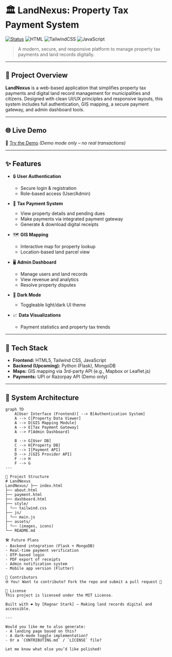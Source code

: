 # 🏛️ LandNexus: Property Tax Payment System

[![Status](https://img.shields.io/badge/status-Demo%20Launched-blue)](https://github.com/yourusername/landnexus)
![HTML](https://img.shields.io/badge/HTML-%23E34F26.svg?&logo=html5&logoColor=white)
![TailwindCSS](https://img.shields.io/badge/TailwindCSS-0EA5E9?logo=tailwind-css&logoColor=white)
![JavaScript](https://img.shields.io/badge/JavaScript-F7DF1E?logo=javascript&logoColor=black)

> A modern, secure, and responsive platform to manage property tax payments and land records digitally.

---

## 🧠 Project Overview

**LandNexus** is a web-based application that simplifies property tax payments and digital land record management for municipalities and citizens. Designed with clean UI/UX principles and responsive layouts, this system includes full authentication, GIS mapping, a secure payment gateway, and admin dashboard tools.

---

## 🌐 Live Demo

🔗 [Try the Demo](https://your-demo-link.com) *(Demo mode only – no real transactions)*

---

## ✨ Features

- 🔒 **User Authentication**
  - Secure login & registration
  - Role-based access (User/Admin)

- 🧾 **Tax Payment System**
  - View property details and pending dues
  - Make payments via integrated payment gateway
  - Generate & download digital receipts

- 🗺️ **GIS Mapping**
  - Interactive map for property lookup
  - Location-based land parcel view

- 🖥️ **Admin Dashboard**
  - Manage users and land records
  - View revenue and analytics
  - Resolve property disputes

- 🌙 **Dark Mode**
  - Toggleable light/dark UI theme

- 📈 **Data Visualizations**
  - Payment statistics and property tax trends

---

## 📌 Tech Stack

- **Frontend:** HTML5, Tailwind CSS, JavaScript
- **Backend (Upcoming):** Python (Flask), MongoDB
- **Maps:** GIS mapping via 3rd-party API (e.g., Mapbox or Leaflet.js)
- **Payments:** UPI or Razorpay API (Demo only)

---

## 🧩 System Architecture

```mermaid
graph TD
    A[User Interface (Frontend)] --> B[Authentication System]
    A --> C[Property Data Viewer]
    A --> D[GIS Mapping Module]
    A --> E[Tax Payment Gateway]
    A --> F[Admin Dashboard]

    B --> G[User DB]
    C --> H[Property DB]
    E --> I[Payment API]
    D --> J[GIS Provider API]
    F --> H
    F --> G
---

📁 Project Structure
# LandNexus
LandNexus/ ├── index.html
├── about.html
├── payment.html
├── dashboard.html
├── style/
│ └── tailwind.css
├── js/
│ └── main.js
├── assets/
│ └── (images, icons)
└── README.md

🛠️ Future Plans
- Backend integration (Flask + MongoDB)
- Real-time payment verification
- OTP-based login
- PDF export of receipts
- Admin notification system
- Mobile app version (Flutter)

🙌 Contributors
🌐 You! Want to contribute? Fork the repo and submit a pull request 🚀

📄 License
This project is licensed under the MIT License.

Built with ❤️ by [Ragnar Stark] – Making land records digital and accessible.

---

Would you like me to also generate:
- A landing page based on this?
- A dark-mode toggle implementation?
- Or a `CONTRIBUTING.md` / `LICENSE` file?

Let me know what else you’d like polished!
